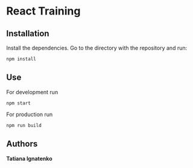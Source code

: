 # React Training


## Installation

Install the dependencies.
Go to the directory with the repository and run:

```
npm install
```


## Use
For development run

```
npm start
```

For production run

```
npm run build
```

## Authors

**Tatiana Ignatenko**
